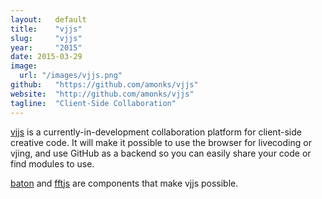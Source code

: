 ```yaml
---
layout:   default
title:    "vjjs"
slug:     "vjjs"
year:     "2015"
date: 2015-03-29
image:
  url: "/images/vjjs.png"
github:   "https://github.com/amonks/vjjs"
website:  "http://github.com/amonks/vjjs"
tagline:  "Client-Side Collaboration"
---
```

[vjjs](https://github.com/vjjs) is a currently-in-development collaboration platform for client-side creative code. It will make it possible to use the browser for livecoding or vjing, and use GitHub as a backend so you can easily share your code or find modules to use.

[baton](#baton) and [fftjs](#fftjs) are components that make vjjs possible.
